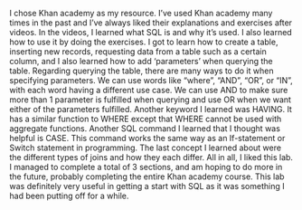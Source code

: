 I chose Khan academy as my resource. I’ve used Khan academy many times in the past and I’ve always liked their explanations and exercises after videos. In the videos, I learned what SQL is and why it’s used. I also learned how to use it by doing the exercises. I got to learn how to create a table, inserting new records, requesting data from a table such as a certain column, and I also learned how to add ‘parameters’ when querying the table. Regarding querying the table, there are many ways to do it when specifying parameters. We can use words like “where”, “AND”, “OR”, or “IN”, with each word having a different use case. We can use AND to make sure more than 1 parameter is fulfilled when querying and use OR when we want either of the parameters fulfilled. Another keyword I learned was HAVING. It has a similar function to WHERE except that WHERE cannot be used with aggregate functions. Another SQL command I learned that I thought was helpful is CASE. This command works the same way as an If-statement or Switch statement in programming. The last concept I learned about were the different types of joins and how they each differ. All in all, I liked this lab. I managed to complete a total of 3 sections, and am hoping to do more in the future, probably completing the entire Khan academy course. This lab was definitely very useful in getting a start with SQL as it was something I had been putting off for a while.
